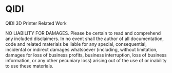 # QIDI
QIDI 3D Printer Related Work

NO LIABILITY FOR DAMAGES. Please be certain to read and comprehend any included disclaimers. In no event shall the author of all documentation, code and related materials be liable for any special, consequential, incidental or indirect damages whatsoever (including, without limitation, damages for loss of business profits, business interruption, loss of business information, or any other pecuniary loss) arising out of the use of or inability to use these materials.



